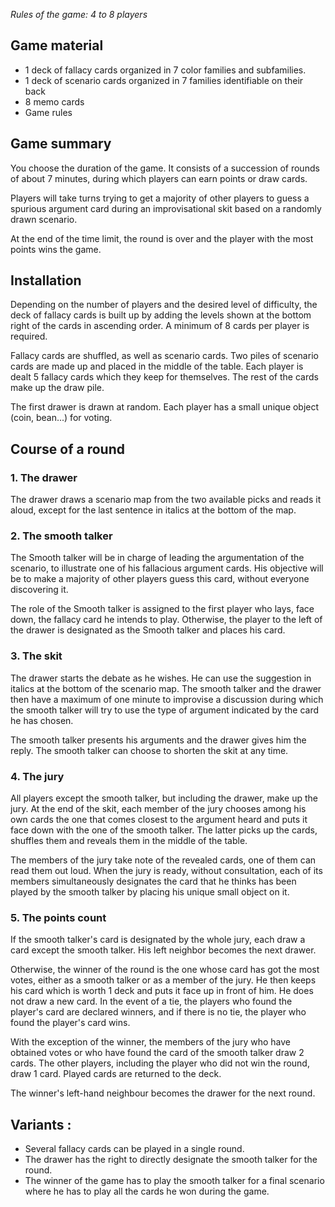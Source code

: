 ﻿*Rules of the game: 4 to 8 players*

## Game material

*   1 deck of fallacy cards organized in 7 color families and subfamilies.
*   1 deck of scenario cards organized in 7 families identifiable on their back
*   8 memo cards
*   Game rules

## Game summary

You choose the duration of the game. It consists of a succession of rounds of about 7 minutes, during which players can earn points or draw cards. 

Players will take turns trying to get a majority of other players to guess a spurious argument card during an improvisational skit based on a randomly drawn scenario.

At the end of the time limit, the round is over and the player with the most points wins the game.

## Installation

Depending on the number of players and the desired level of difficulty, the deck of fallacy cards is built up by adding the levels shown at the bottom right of the cards in ascending order. A minimum of 8 cards per player is required. 

Fallacy cards are shuffled, as well as scenario cards. Two piles of scenario cards are made up and placed in the middle of the table. Each player is dealt 5 fallacy cards which they keep for themselves. The rest of the cards make up the draw pile. 

The first drawer is drawn at random. Each player has a small unique object (coin, bean...) for voting.

## Course of a round

### 1.       The drawer

The drawer draws a scenario map from the two available picks and reads it aloud, except for the last sentence in italics at the bottom of the map.

### 2.       The smooth talker

The Smooth talker will be in charge of leading the argumentation of the scenario, to illustrate one of his fallacious argument cards. His objective will be to make a majority of other players guess this card, without everyone discovering it.

The role of the Smooth talker is assigned to the first player who lays, face down, the fallacy card he intends to play. Otherwise, the player to the left of the drawer is designated as the Smooth talker and places his card.

### 3.       The skit

The drawer starts the debate as he wishes. He can use the suggestion in italics at the bottom of the scenario map. The smooth talker and the drawer then have a maximum of one minute to improvise a discussion during which the smooth talker will try to use the type of argument indicated by the card he has chosen.

 The smooth talker presents his arguments and the drawer gives him the reply. The smooth talker can choose to shorten the skit at any time.

### 4.       The jury

All players except the smooth talker, but including the drawer, make up the jury. At the end of the skit, each member of the jury chooses among his own cards the one that comes closest to the argument heard and puts it face down with the one of the smooth talker. The latter picks up the cards, shuffles them and reveals them in the middle of the table.

The members of the jury take note of the revealed cards, one of them can read them out loud. When the jury is ready, without consultation, each of its members simultaneously designates the card that he thinks has been played by the smooth talker by placing his unique small object on it.

### 5.       The points count

If the smooth talker's card is designated by the whole jury, each draw a card except the smooth talker. His left neighbor becomes the next drawer.

Otherwise, the winner of the round is the one whose card has got the most votes, either as a smooth talker or as a member of the jury. He then keeps his card which is worth 1 deck and puts it face up in front of him. He does not draw a new card. In the event of a tie, the players who found the player's card are declared winners, and if there is no tie, the player who found the player's card wins.

With the exception of the winner, the members of the jury who have obtained votes or who have found the card of the smooth talker draw 2 cards. The other players, including the player who did not win the round, draw 1 card. Played cards are returned to the deck.

The winner's left-hand neighbour becomes the drawer for the next round.

## Variants :

*	Several fallacy cards can be played in a single round.
*	The drawer has the right to directly designate the smooth talker for the round.	
*	The winner of the game has to play the smooth talker for a final scenario where he has to play all the cards he won during the game.